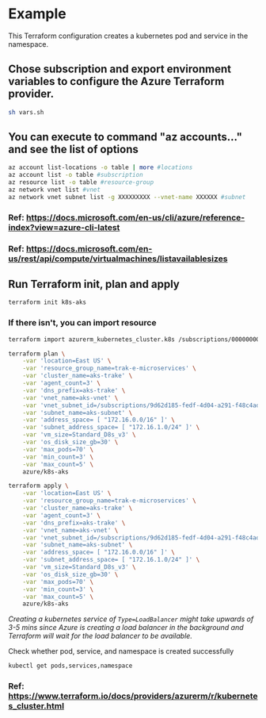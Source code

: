 # Example

This Terraform configuration creates a kubernetes pod and service in the namespace.

## Chose subscription and export environment variables to configure the Azure Terraform provider.

```bash
sh vars.sh
```

## You can execute to command "az accounts..." and see the list of options

```bash
az account list-locations -o table | more #locations
az account list -o table #subscription
az resource list -o table #resource-group
az network vnet list #vnet
az network vnet subnet list -g XXXXXXXXX --vnet-name XXXXXX #subnet
```
### Ref: https://docs.microsoft.com/en-us/cli/azure/reference-index?view=azure-cli-latest
### Ref: https://docs.microsoft.com/en-us/rest/api/compute/virtualmachines/listavailablesizes

## Run Terraform init, plan and apply
 

```bash
terraform init k8s-aks
```

### If there isn't, you can import resource
```bash
terraform import azurerm_kubernetes_cluster.k8s /subscriptions/00000000-0000-0000-0000-000000000000/resourcegroups/group1/providers/Microsoft.ContainerService/managedClusters/cluster1
```

```bash
terraform plan \
	-var 'location=East US' \
	-var 'resource_group_name=trak-e-microservices' \
	-var 'cluster_name=aks-trake' \
	-var 'agent_count=3' \
	-var 'dns_prefix=aks-trake' \
	-var 'vnet_name=aks-vnet' \
	-var 'vnet_subnet_id=/subscriptions/9d62d185-fedf-4d04-a291-f48c4ad048a5/resourceGroups/trak-e-microservices/providers/Microsoft.Network/virtualNetworks/aks-vnet/subnets/aks-snet' \
	-var 'subnet_name=aks-subnet' \
	-var 'address_space= [ "172.16.0.0/16" ]' \
	-var 'subnet_address_space= [ "172.16.1.0/24" ]' \
	-var 'vm_size=Standard_D8s_v3' \
	-var 'os_disk_size_gb=30' \
	-var 'max_pods=70' \
	-var 'min_count=3' \
	-var 'max_count=5' \
	azure/k8s-aks
```

```bash
terraform apply \
	-var 'location=East US' \
	-var 'resource_group_name=trak-e-microservices' \
	-var 'cluster_name=aks-trake' \
	-var 'agent_count=3' \
	-var 'dns_prefix=aks-trake' \
	-var 'vnet_name=aks-vnet' \
	-var 'vnet_subnet_id=/subscriptions/9d62d185-fedf-4d04-a291-f48c4ad048a5/resourceGroups/trak-e-microservices/providers/Microsoft.Network/virtualNetworks/aks-vnet/subnets/aks-snet' \
	-var 'subnet_name=aks-subnet' \
	-var 'address_space= [ "172.16.0.0/16" ]' \
	-var 'subnet_address_space= [ "172.16.1.0/24" ]' \
	-var 'vm_size=Standard_D8s_v3' \
	-var 'os_disk_size_gb=30' \
	-var 'max_pods=70' \
	-var 'min_count=3' \
	-var 'max_count=5' \
	azure/k8s-aks
```

*Creating a kubernetes service of `Type=LoadBalancer` might take upwards of 3-5 mins since
Azure is creating a load balancer in the background and Terraform will wait for the
load balancer to be available.*

Check whether pod, service, and namespace is created successfully

```bash
kubectl get pods,services,namespace
```

### Ref: https://www.terraform.io/docs/providers/azurerm/r/kubernetes_cluster.html